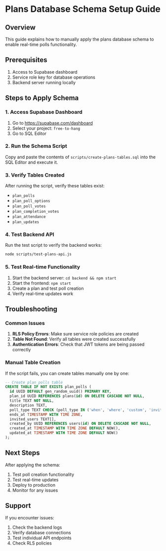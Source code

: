 # Plans Database Schema Setup Guide

## Overview
This guide explains how to manually apply the plans database schema to enable real-time polls functionality.

## Prerequisites
1. Access to Supabase dashboard
2. Service role key for database operations
3. Backend server running locally

## Steps to Apply Schema

### 1. Access Supabase Dashboard
1. Go to https://supabase.com/dashboard
2. Select your project: `free-to-hang`
3. Go to SQL Editor

### 2. Run the Schema Script
Copy and paste the contents of `scripts/create-plans-tables.sql` into the SQL Editor and execute it.

### 3. Verify Tables Created
After running the script, verify these tables exist:
- `plan_polls`
- `plan_poll_options`
- `plan_poll_votes`
- `plan_completion_votes`
- `plan_attendance`
- `plan_updates`

### 4. Test Backend API
Run the test script to verify the backend works:
```bash
node scripts/test-plans-api.js
```

### 5. Test Real-time Functionality
1. Start the backend server: `cd backend && npm start`
2. Start the frontend: `npm start`
3. Create a plan and test poll creation
4. Verify real-time updates work

## Troubleshooting

### Common Issues
1. **RLS Policy Errors**: Make sure service role policies are created
2. **Table Not Found**: Verify all tables were created successfully
3. **Authentication Errors**: Check that JWT tokens are being passed correctly

### Manual Table Creation
If the script fails, you can create tables manually one by one:

```sql
-- Create plan_polls table
CREATE TABLE IF NOT EXISTS plan_polls (
  id UUID DEFAULT gen_random_uuid() PRIMARY KEY,
  plan_id UUID REFERENCES plans(id) ON DELETE CASCADE NOT NULL,
  title TEXT NOT NULL,
  description TEXT,
  poll_type TEXT CHECK (poll_type IN ('when', 'where', 'custom', 'invitation')) NOT NULL,
  ends_at TIMESTAMP WITH TIME ZONE,
  invited_users TEXT[],
  created_by UUID REFERENCES users(id) ON DELETE CASCADE NOT NULL,
  created_at TIMESTAMP WITH TIME ZONE DEFAULT NOW(),
  updated_at TIMESTAMP WITH TIME ZONE DEFAULT NOW()
);
```

## Next Steps
After applying the schema:
1. Test poll creation functionality
2. Test real-time updates
3. Deploy to production
4. Monitor for any issues

## Support
If you encounter issues:
1. Check the backend logs
2. Verify database connections
3. Test individual API endpoints
4. Check RLS policies 